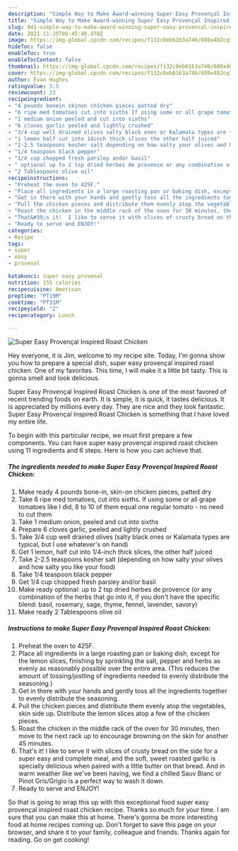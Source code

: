 ```yaml
---
description: "Simple Way to Make Award-winning Super Easy Provençal Inspired Roast Chicken"
title: "Simple Way to Make Award-winning Super Easy Provençal Inspired Roast Chicken"
slug: 941-simple-way-to-make-award-winning-super-easy-provencal-inspired-roast-chicken
date: 2021-11-25T06:45:48.478Z
image: https://img-global.cpcdn.com/recipes/f132c0eb6163a746/680x482cq70/super-easy-provencal-inspired-roast-chicken-recipe-main-photo.jpg
hideToc: false
enableToc: true
enableTocContent: false
thumbnail: https://img-global.cpcdn.com/recipes/f132c0eb6163a746/680x482cq70/super-easy-provencal-inspired-roast-chicken-recipe-main-photo.jpg
cover: https://img-global.cpcdn.com/recipes/f132c0eb6163a746/680x482cq70/super-easy-provencal-inspired-roast-chicken-recipe-main-photo.jpg
author: Evan Hughes
ratingvalue: 3.5
reviewcount: 23
recipeingredient:
- "4 pounds bonein skinon chicken pieces patted dry"
- "6 ripe med tomatoes cut into sixths If using some or all grape tomatoes like I did 8 to 10 of them equal one regular tomato  no need to cut them"
- "1 medium onion peeled and cut into sixths"
- "6 cloves garlic peeled and lightly crushed"
- "3/4 cup well drained olives salty black ones or Kalamata types are typical but I use whatevers on hand"
- "1 lemon half cut into 14inch thick slices the other half juiced"
- "2-2.5 teaspoons kosher salt depending on how salty your olives and how salty you like your food"
- "1/4 teaspoon black pepper"
- "1/4 cup chopped fresh parsley andor basil"
- " optional up to 2 tsp dried herbes de provence or any combination of the herbs that go into it if you dont have the specific blend basil rosemary sage thyme fennel lavender savory"
- "2 Tablespoons olive oil"
recipeinstructions:
- "Preheat the oven to 425F."
- "Place all ingredients in a large roasting pan or baking dish, except for the lemon slices, finishing by sprinkling the salt, pepper and herbs as evenly as reasonably possible over the entire area. (This reduces the amount of tossing/jostling of ingredients needed to evenly distribute the seasoning.)"
- "Get in there with your hands and gently toss all the ingredients together to evenly distribute the seasoning."
- "Pull the chicken pieces and distribute them evenly atop the vegetables, skin side up. Distribute the lemon slices atop a few of the chicken pieces."
- "Roast the chicken in the middle rack of the oven for 30 minutes, then move to the next rack up to encourage browning on the skin for another 45 minutes."
- "That&#39;s it!  I like to serve it with slices of crusty bread on the side for a super easy and complete meal, and the soft, sweet roasted garlic is specially delicious when paired with a little butter on that bread.   And in warm weather like we&#39;ve been having, we find a chilled Sauv Blanc or Pinot Gris/Grigio is a perfect way to wash it down."
- "Ready to serve and ENJOY!"
categories:
- Recipe
tags:
- super
- easy
- provenal

katakunci: super easy provenal 
nutrition: 155 calories
recipecuisine: American
preptime: "PT19M"
cooktime: "PT31M"
recipeyield: "2"
recipecategory: Lunch

---
```



![Super Easy Provençal Inspired Roast Chicken](https://img-global.cpcdn.com/recipes/f132c0eb6163a746/680x482cq70/super-easy-provencal-inspired-roast-chicken-recipe-main-photo.jpg)

Hey everyone, it is Jim, welcome to my recipe site. Today, I'm gonna show you how to prepare a special dish, super easy provençal inspired roast chicken. One of my favorites. This time, I will make it a little bit tasty. This is gonna smell and look delicious.



Super Easy Provençal Inspired Roast Chicken is one of the most favored of recent trending foods on earth. It is simple, it is quick, it tastes delicious. It is appreciated by millions every day. They are nice and they look fantastic. Super Easy Provençal Inspired Roast Chicken is something that I have loved my entire life.


To begin with this particular recipe, we must first prepare a few components. You can have super easy provençal inspired roast chicken using 11 ingredients and 6 steps. Here is how you can achieve that.

<!--inarticleads1-->

##### The ingredients needed to make Super Easy Provençal Inspired Roast Chicken:

1. Make ready 4 pounds bone-in, skin-on chicken pieces, patted dry
1. Take 6 ripe med tomatoes, cut into sixths. If using some or all grape tomatoes like I did, 8 to 10 of them equal one regular tomato - no need to cut them
1. Take 1 medium onion, peeled and cut into sixths
1. Prepare 6 cloves garlic, peeled and lightly crushed
1. Take 3/4 cup well drained olives (salty black ones or Kalamata types are typical, but I use whatever&#39;s on hand)
1. Get 1 lemon, half cut into 1/4-inch thick slices, the other half juiced
1. Take 2-2.5 teaspoons kosher salt (depending on how salty your olives and how salty you like your food)
1. Take 1/4 teaspoon black pepper
1. Get 1/4 cup chopped fresh parsley and/or basil
1. Make ready  optional: up to 2 tsp dried herbes de provence (or any combination of the herbs that go into it, if you don&#39;t have the specific blend: basil, rosemary, sage, thyme, fennel, lavender, savory)
1. Make ready 2 Tablespoons olive oil




<!--inarticleads2-->

##### Instructions to make Super Easy Provençal Inspired Roast Chicken:

1. Preheat the oven to 425F.
1. Place all ingredients in a large roasting pan or baking dish, except for the lemon slices, finishing by sprinkling the salt, pepper and herbs as evenly as reasonably possible over the entire area. (This reduces the amount of tossing/jostling of ingredients needed to evenly distribute the seasoning.)
1. Get in there with your hands and gently toss all the ingredients together to evenly distribute the seasoning.
1. Pull the chicken pieces and distribute them evenly atop the vegetables, skin side up. Distribute the lemon slices atop a few of the chicken pieces.
1. Roast the chicken in the middle rack of the oven for 30 minutes, then move to the next rack up to encourage browning on the skin for another 45 minutes.
1. That&#39;s it!  I like to serve it with slices of crusty bread on the side for a super easy and complete meal, and the soft, sweet roasted garlic is specially delicious when paired with a little butter on that bread.   And in warm weather like we&#39;ve been having, we find a chilled Sauv Blanc or Pinot Gris/Grigio is a perfect way to wash it down.
1. Ready to serve and ENJOY!



So that is going to wrap this up with this exceptional food super easy provençal inspired roast chicken recipe. Thanks so much for your time. I am sure that you can make this at home. There's gonna be more interesting food at home recipes coming up. Don't forget to save this page on your browser, and share it to your family, colleague and friends. Thanks again for reading. Go on get cooking!
